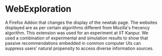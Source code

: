 # WebExploration
A Firefox Addon that changes the display of the newtab page. The websites displayed are as per certain algorithms different from Mozilla's frecency algorithm. This extension was used for an experiment at IIT Kanpur. We used a combination of experimental and simulation
results to show that passive recommendations embedded in common computer UIs can suppress users’ natural propensity to access diverse information sources.
